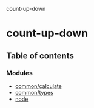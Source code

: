 count-up-down

# count-up-down

## Table of contents

### Modules

- [common/calculate](modules/common_calculate.md)
- [common/types](modules/common_types.md)
- [node](modules/node.md)

